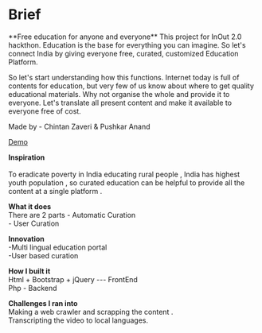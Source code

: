 <h1>Brief</h1>
**Free education for anyone and everyone**
This project for InOut 2.0 hackthon. Education is the base for everything you can imagine. So let's connect India by giving everyone free, curated, customized Education Platform.<br>

So let's start understanding how this functions. Internet today is full of contents for education, but very few of us know about where to get quality educational materials. Why not organise the whole and provide it to everyone. Let's translate all present content and make it available to everyone free of cost.

Made by - Chintan Zaveri & Pushkar Anand

[Demo](http://www.edfree.olbx.in)

**Inspiration**<br><br>
To eradicate poverty in India educating rural people , India has highest youth population , so curated education can be helpful to provide all the content at a single platform .

**What it does**<br>
There are 2 parts  -  Automatic Curation <br>
                              - User Curation

**Innovation**<br>
-Multi lingual education portal<br>
-User based curation

**How I built it**<br>
Html + Bootstrap + jQuery --- FrontEnd<br>
Php - Backend

**Challenges I ran into**<br>
Making a web crawler and scrapping the content .<br>
Transcripting the video to local languages.
